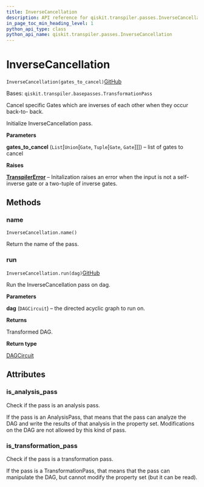 ```yaml
---
title: InverseCancellation
description: API reference for qiskit.transpiler.passes.InverseCancellation
in_page_toc_min_heading_level: 1
python_api_type: class
python_api_name: qiskit.transpiler.passes.InverseCancellation
---
```


# InverseCancellation

<span id="qiskit.transpiler.passes.InverseCancellation" />

`InverseCancellation(gates_to_cancel)`[GitHub](https://github.com/qiskit/qiskit/tree/stable/0.20/qiskit/transpiler/passes/optimization/inverse_cancellation.py "view source code")

Bases: `qiskit.transpiler.basepasses.TransformationPass`

Cancel specific Gates which are inverses of each other when they occur back-to- back.

Initialize InverseCancellation pass.

**Parameters**

**gates\_to\_cancel** (`List`\[`Union`\[`Gate`, `Tuple`\[`Gate`, `Gate`]]]) – list of gates to cancel

**Raises**

[**TranspilerError**](qiskit.transpiler.TranspilerError "qiskit.transpiler.TranspilerError") – Initalization raises an error when the input is not a self-inverse gate or a two-tuple of inverse gates.

## Methods

### name

<span id="qiskit.transpiler.passes.InverseCancellation.name" />

`InverseCancellation.name()`

Return the name of the pass.

### run

<span id="qiskit.transpiler.passes.InverseCancellation.run" />

`InverseCancellation.run(dag)`[GitHub](https://github.com/qiskit/qiskit/tree/stable/0.20/qiskit/transpiler/passes/optimization/inverse_cancellation.py "view source code")

Run the InverseCancellation pass on dag.

**Parameters**

**dag** (`DAGCircuit`) – the directed acyclic graph to run on.

**Returns**

Transformed DAG.

**Return type**

[DAGCircuit](qiskit.dagcircuit.DAGCircuit "qiskit.dagcircuit.DAGCircuit")

## Attributes

<span id="qiskit.transpiler.passes.InverseCancellation.is_analysis_pass" />

### is\_analysis\_pass

Check if the pass is an analysis pass.

If the pass is an AnalysisPass, that means that the pass can analyze the DAG and write the results of that analysis in the property set. Modifications on the DAG are not allowed by this kind of pass.

<span id="qiskit.transpiler.passes.InverseCancellation.is_transformation_pass" />

### is\_transformation\_pass

Check if the pass is a transformation pass.

If the pass is a TransformationPass, that means that the pass can manipulate the DAG, but cannot modify the property set (but it can be read).


